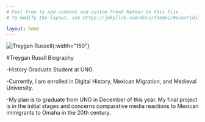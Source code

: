 ```yaml
---
# Feel free to add content and custom Front Matter to this file.
# To modify the layout, see https://jekyllrb.com/docs/themes/#overriding-theme-defaults

layout: home
---
```

![Treygan Russell]({{site.baseurl}}/assets/TreyganRussell.jpg){:width="150"}

#Treygan Russll Biography


-History Graduate Student at UNO.


-Currently, I am enrolled in Digital History, Mexican Migration, and Medieval University. 


-My plan is to graduate from UNO in December of this year. My final project is in the initial stages and concerns comparative media reactions to Mexican immigrants to Omaha in the 20th century. 
